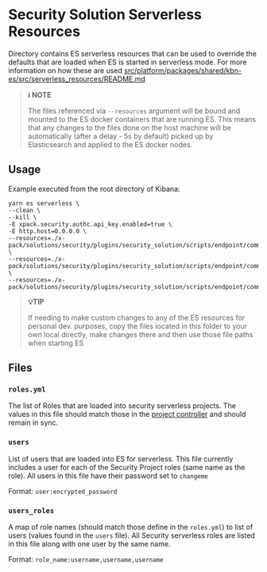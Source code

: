# Security Solution Serverless Resources

Directory contains ES serverless resources that can be used to override the defaults that are loaded when ES is started in serverless mode. For more information on how these are used [src/platform/packages/shared/kbn-es/src/serverless_resources/README.md](https://github.com/elastic/kibana/blob/main/src/platform/packages/shared/kbn-es/src/serverless_resources/README.md)

> **ℹ️ NOTE**
> 
> The files referenced via `--resources` argument will be bound and mounted to the ES docker containers that are running ES. This means that any changes to the files done on the host machine will be automatically (after a delay - 5s by default) picked up by Elasticsearch and applied to the ES docker nodes.

## Usage

Example executed from the root directory of Kibana: 

```shell
yarn es serverless \
--clean \
--kill \
-E xpack.security.authc.api_key.enabled=true \
-E http.host=0.0.0.0 \
--resources=./x-pack/solutions/security/plugins/security_solution/scripts/endpoint/common/roles_users/serverless/es_serverless_resources/roles.yml \
--resources=./x-pack/solutions/security/plugins/security_solution/scripts/endpoint/common/roles_users/serverless/es_serverless_resources/users \
--resources=./x-pack/solutions/security/plugins/security_solution/scripts/endpoint/common/roles_users/serverless/es_serverless_resources/users_roles
```

> **💡️TIP**
> 
> If needing to make custom changes to any of the ES resources for personal dev. purposes, copy the files located in this folder to your own local directly, make changes there and then use those file paths when starting ES



## Files

### `roles.yml`

The list of Roles that are loaded into security serverless projects. The values in this file should match those in the [project controller](https://github.com/elastic/project-controller/blob/main/internal/project/security/config/roles.yml) and should remain in sync.

### `users`

List of users that are loaded into ES for serverless. This file currently includes a user for each of the Security Project roles (same name as the role). All users in this file have their password set to `changeme`

Format: `user:encrypted_password`

### `users_roles`

A map of role names (should match those define in the `roles.yml`) to list of users (values found in the `users` file). All Security serverless roles are listed in this file along with one user by the same name.

Format: `role_name:username,username,username`

